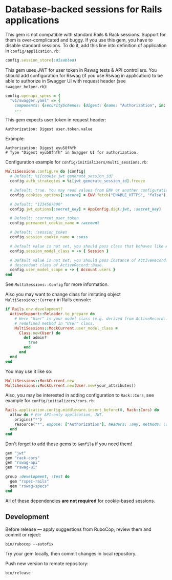 # Database-backed sessions for Rails applications

This gem is not compatible with standard Rails & Rack sessions. Support for them is over-complicated and buggy. If you use this gem, you have to disable standard sessions. To do it, add this line into definition of application in `config/application.rb`:

```ruby
config.session_store(:disabled)
```

This gem uses JWT for user token in Rswag tests & API controllers. You should add configuration for Rswag (if you use Rswag in application) to be able to authorize in Swagger UI with request header (see `swagger_helper.rb`):

```ruby
config.openapi_specs = {
  "v1/swagger.yaml" => {
    components: {securitySchemes: {digest: {name: "Authorization", in: :header, type: :apiKey}}},
    ...
```

This gem expects user token in request header:

```plain
Authorization: Digest user.token.value
```

Example:

```plain
Authorization: Digest eyu58fhfh
# Type "Digest eyu58fhfh" in Swagger UI for authorization.
```

Configuration example for `config/initializers/multi_sessions.rb`:

```ruby
MultiSessions.configure do |config|
  # Default: %i[cookie jwt generate_session_id]
  config.auth_strategies = %i[jwt generate_session_id].freeze

  # Default: true. You may read values from ENV or another configuration source.
  config.cookies_options[:secure] = ENV.fetch("ENABLE_HTTPS", "false") == "true"

  # Default: "1234567890"
  config.jwt_options[:secret_key] = AppConfig.dig(:jwt, :secret_key)

  # Default: :current_user_token
  config.permanent_cookie_name = :account

  # Default: :session_token
  config.session_cookie_name = :sess

  # Default value is not set, you should pass class that behaves like ActiveRecord::Base.
  config.session_model_class = -> { Session }

  # Default value is not set, you should pass instance of ActiveRecord::Relation or
  # descendant class of ActiveRecord::Base.
  config.user_model_scope = -> { Account.users }
end
```

See `MultiSessions::Config` for more information.

Also you may want to change class for imitating object `MultiSessions::Current` in Rails console:

```ruby
if Rails.env.development?
  ActiveSupport::Reloader.to_prepare do
    # Here "User" is your model class (e.g. derived from ActiveRecord::Base) and "admin?" is
    # redefined method in "User" class.
    MultiSessions::MockCurrent.user_model_class =
      Class.new(User) do
        def admin?
          true
        end
      end
  end
end
```

You may use it like so:

```ruby
MultiSessions::MockCurrent.new
MultiSessions::MockCurrent.new(User.new(your_attributes))
```

Also, you may be interested in adding configuration to `Rack::Cors`, see example for `config/initializers/cors.rb`:

```ruby
Rails.application.config.middleware.insert_before(0, Rack::Cors) do
  allow do # For API-only application, JWT.
    origins("*")
    resource("*", expose: ["Authorization"], headers: :any, methods: :any)
  end
end
```

Don't forget to add these gems to `Gemfile` if you need them!

```ruby
gem "jwt"
gem "rack-cors"
gem "rswag-api"
gem "rswag-ui"

group :development, :test do
  gem "rspec-rails"
  gem "rswag-specs"
end
```

All of these dependencies **are not required** for cookie-based sessions.

## Development

Before release — apply suggestions from RuboCop, review them and commit or reject:

```shell
bin/rubocop --autofix
```

Try your gem locally, then commit changes in local repository.

Push new version to remote repository:

```shell
bin/release
```
